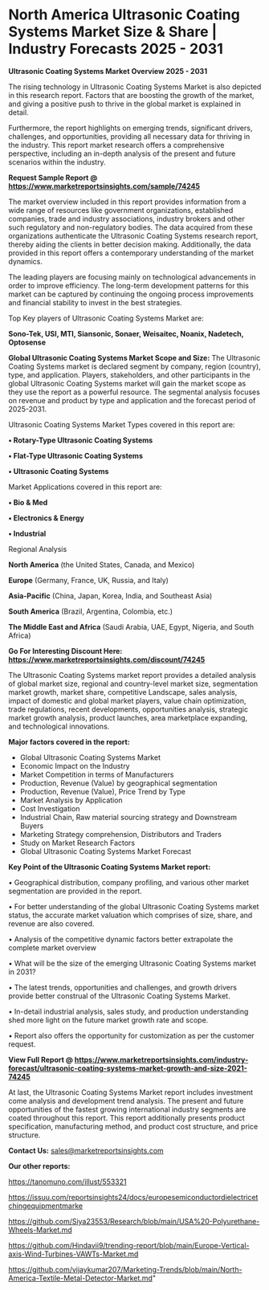 # North America Ultrasonic Coating Systems Market Size & Share | Industry Forecasts 2025 - 2031

<Strong> Ultrasonic Coating Systems Market Overview 2025 - 2031</strong>

The rising technology in Ultrasonic Coating Systems Market is also depicted in this research report. Factors that are boosting the growth of the market, and giving a positive push to thrive in the global market is explained in detail.

Furthermore, the report highlights on emerging trends, significant drivers, challenges, and opportunities, providing all necessary data for thriving in the industry. This report market research offers a comprehensive perspective, including an in-depth analysis of the present and future scenarios within the industry.

<strong>Request Sample Report @ <a href=https://www.marketreportsinsights.com/sample/74245>https://www.marketreportsinsights.com/sample/74245</a></strong>

The market overview included in this report provides information from a wide range of resources like government organizations, established companies, trade and industry associations, industry brokers and other such regulatory and non-regulatory bodies. The data acquired from these organizations authenticate the Ultrasonic Coating Systems research report, thereby aiding the clients in better decision making. Additionally, the data provided in this report offers a contemporary understanding of the market dynamics.

The leading players are focusing mainly on technological advancements in order to improve efficiency. The long-term development patterns for this market can be captured by continuing the ongoing process improvements and financial stability to invest in the best strategies.

Top Key players of Ultrasonic Coating Systems Market are:

<strong>Sono-Tek, USI, MTI, Siansonic, Sonaer, Weisaitec, Noanix, Nadetech, Optosense</strong>

<strong><b>Global Ultrasonic Coating Systems Market Scope and Size:</b></strong>
The Ultrasonic Coating Systems market is declared segment by company, region (country), type, and application. Players, stakeholders, and other participants in the global Ultrasonic Coating Systems market will gain the market scope as they use the report as a powerful resource. The segmental analysis focuses on revenue and product by type and application and the forecast period of 2025-2031.

Ultrasonic Coating Systems Market Types covered in this report are:

<strong>• Rotary-Type Ultrasonic Coating Systems

• Flat-Type Ultrasonic Coating Systems

• Ultrasonic Coating Systems</strong>

Market Applications covered in this report are:

<strong>• Bio & Med

• Electronics & Energy

• Industrial</strong> 

Regional Analysis

<strong>North America</strong> (the United States, Canada, and Mexico)

<strong>Europe</strong> (Germany, France, UK, Russia, and Italy)

<strong>Asia-Pacific</strong> (China, Japan, Korea, India, and Southeast Asia)

<strong>South America</strong> (Brazil, Argentina, Colombia, etc.)

<strong>The Middle East and Africa</strong> (Saudi Arabia, UAE, Egypt, Nigeria, and South Africa)

<strong>Go For Interesting Discount Here: <a href=https://www.marketreportsinsights.com/discount/74245>https://www.marketreportsinsights.com/discount/74245</a></strong>

The Ultrasonic Coating Systems market report provides a detailed analysis of global market size, regional and country-level market size, segmentation market growth, market share, competitive Landscape, sales analysis, impact of domestic and global market players, value chain optimization, trade regulations, recent developments, opportunities analysis, strategic market growth analysis, product launches, area marketplace expanding, and technological innovations.

<strong><b>Major factors covered in the report:</b></strong>
<ul>
  <li>Global Ultrasonic Coating Systems Market </li>
  <li>Economic Impact on the Industry</li>
  <li>Market Competition in terms of Manufacturers</li>
  <li>Production, Revenue (Value) by geographical segmentation</li>
  <li>Production, Revenue (Value), Price Trend by Type</li>
  <li>Market Analysis by Application</li>
  <li>Cost Investigation</li>
  <li>Industrial Chain, Raw material sourcing strategy and Downstream Buyers</li>
  <li>Marketing Strategy comprehension, Distributors and Traders</li>
  <li>Study on Market Research Factors</li>
  <li>Global Ultrasonic Coating Systems Market Forecast</li>
</ul>

<strong><b>Key Point of the Ultrasonic Coating Systems Market report:</b></strong>

• Geographical distribution, company profiling, and various other market segmentation are provided in the report.

• For better understanding of the global Ultrasonic Coating Systems market status, the accurate market valuation which comprises of size, share, and revenue are also covered.

• Analysis of the competitive dynamic factors better extrapolate the complete market overview

• What will be the size of the emerging Ultrasonic Coating Systems market in 2031?

• The latest trends, opportunities and challenges, and growth drivers provide better construal of the Ultrasonic Coating Systems Market.

• In-detail industrial analysis, sales study, and production understanding shed more light on the future market growth rate and scope.

• Report also offers the opportunity for customization as per the customer request.

<strong><b>View Full Report @ <a href=https://www.marketreportsinsights.com/industry-forecast/ultrasonic-coating-systems-market-growth-and-size-2021-74245>https://www.marketreportsinsights.com/industry-forecast/ultrasonic-coating-systems-market-growth-and-size-2021-74245</a></b></strong>


At last, the Ultrasonic Coating Systems Market report includes investment come analysis and development trend analysis. The present and future opportunities of the fastest growing international industry segments are coated throughout this report. This report additionally presents product specification, manufacturing method, and product cost structure, and price structure.

<strong>Contact Us:</strong>
sales@marketreportsinsights.com

<strong>Our other reports:</strong>

<a href=https://tanomuno.com/illust/553321>https://tanomuno.com/illust/553321</a>

<a href=https://issuu.com/reportsinsights24/docs/europesemiconductordielectricetchingequipmentmarke>https://issuu.com/reportsinsights24/docs/europesemiconductordielectricetchingequipmentmarke</a>

<a href=https://github.com/Siya23553/Research/blob/main/USA%20-Polyurethane-Wheels-Market.md>https://github.com/Siya23553/Research/blob/main/USA%20-Polyurethane-Wheels-Market.md</a>

<a href=https://github.com/Hindavii9/trending-report/blob/main/Europe-Vertical-axis-Wind-Turbines-VAWTs-Market.md>https://github.com/Hindavii9/trending-report/blob/main/Europe-Vertical-axis-Wind-Turbines-VAWTs-Market.md</a>

<a href=https://github.com/vijaykumar207/Marketing-Trends/blob/main/North-America-Textile-Metal-Detector-Market.md>https://github.com/vijaykumar207/Marketing-Trends/blob/main/North-America-Textile-Metal-Detector-Market.md</a>"
